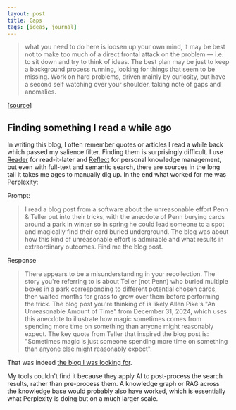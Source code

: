 ```yaml
---
layout: post
title: Gaps
tags: [ideas, journal]
---
```


> what you need to do here is loosen up your own mind, it may be best not to make too much of a direct frontal attack on the problem — i.e. to sit down and try to think of ideas. The best plan may be just to keep a background process running, looking for things that seem to be missing. Work on hard problems, driven mainly by curiosity, but have a second self watching over your shoulder, taking note of gaps and anomalies.

[[source](https://paulgraham.com/startupideas.html)]

## Finding something I read a while ago

In writing this blog, I often remember quotes or articles I read a while back which passed my salience filter. Finding them is surprisingly difficult. I use [Reader](https://readwise.io/read) for read-it-later and [Reflect](https://reflect.app/) for personal knowledge management, but even with full-text and semantic search, there are sources in the long tail it takes me ages to manually dig up. In the end what worked for me was Perplexity:

Prompt:
> I read a blog post from a software  about the unreasonable effort Penn & Teller put into their tricks, with the anecdote of Penn burying cards around a park in winter so in spring he could lead someone to a spot and magically find their card buried underground. The blog was about how this kind of unreasonable effort is admirable and what results in extraordinary outcomes. Find me the blog post.

Response
> There appears to be a misunderstanding in your recollection. The story you're referring to is about Teller (not Penn) who buried multiple boxes in a park corresponding to different potential chosen cards, then waited months for grass to grow over them before performing the trick.
> The blog post you're thinking of is likely Allen Pike's "An Unreasonable Amount of Time" from December 31, 2024, which uses this anecdote to illustrate how magic sometimes comes from spending more time on something than anyone might reasonably expect.
> The key quote from Teller that inspired the blog post is: "Sometimes magic is just someone spending more time on something than anyone else might reasonably expect".

That was indeed [the blog I was looking for](https://allenpike.com/2024/an-unreasonable-amount-of-time).

My tools couldn't find it because they apply AI to post-process the search results, rather than pre-process them. A knowledge graph or RAG across the knowledge base would probably also have worked, which is essentially what Perplexity is doing but on a much larger scale. 

